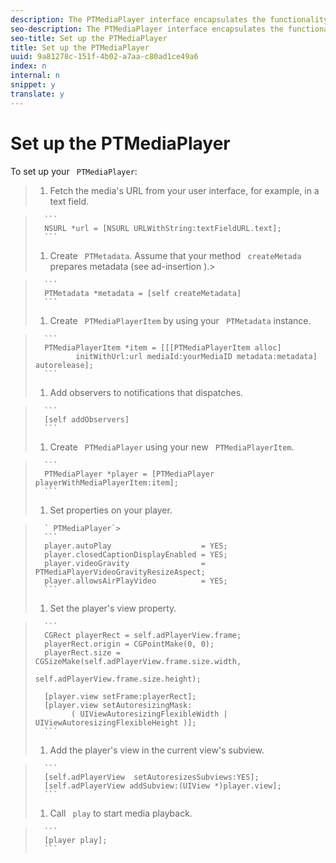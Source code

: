 ```yaml
---
description: The PTMediaPlayer interface encapsulates the functionality and behavior of a media player object.
seo-description: The PTMediaPlayer interface encapsulates the functionality and behavior of a media player object.
seo-title: Set up the PTMediaPlayer
title: Set up the PTMediaPlayer
uuid: 9a81278c-151f-4b02-a7aa-c80ad1ce49a6
index: n
internal: n
snippet: y
translate: y
---
```


# Set up the PTMediaPlayer

To set up your ` PTMediaPlayer`: 

>1. Fetch the media's URL from your user interface, for example, in a text field.

>    
>       ```
>       NSURL *url = [NSURL URLWithString:textFieldURL.text];
>       ```
>1. Create ` PTMetadata`.
>   Assume that your method ` createMetada` prepares metadata (see  ad-insertion ).>

>    
>       ```
>       PTMetadata *metadata = [self createMetadata]
>       ```
>1. Create ` PTMediaPlayerItem` by using your ` PTMetadata` instance.

>    
>       ```
>       PTMediaPlayerItem *item = [[[PTMediaPlayerItem alloc] 
>              initWithUrl:url mediaId:yourMediaID metadata:metadata] autorelease];
>       ```
>1. Add observers to notifications that  <!-- PH element: phrases/primetime-sdk-name --> dispatches.

>    
>       ```
>       [self addObservers]
>       ```
>1. Create ` PTMediaPlayer` using your new ` PTMediaPlayerItem`.

>    
>       ```
>       PTMediaPlayer *player = [PTMediaPlayer playerWithMediaPlayerItem:item];
>       ```
>1. Set properties on your player.

>       ` PTMediaPlayer`>    
>       ```
>       player.autoPlay                    = YES;  
>       player.closedCaptionDisplayEnabled = YES; 
>       player.videoGravity                = PTMediaPlayerVideoGravityResizeAspect;  
>       player.allowsAirPlayVideo          = YES;
>       ```
>1. Set the player's view property.

>    
>       ```
>       CGRect playerRect = self.adPlayerView.frame;  
>       playerRect.origin = CGPointMake(0, 0); 
>       playerRect.size = CGSizeMake(self.adPlayerView.frame.size.width,  
>                                    self.adPlayerView.frame.size.height); 
>        
>       [player.view setFrame:playerRect]; 
>       [player.view setAutoresizingMask:  
>             ( UIViewAutoresizingFlexibleWidth | UIViewAutoresizingFlexibleHeight )];
>       ```
>1. Add the player's view in the current view's subview.

>    
>       ```
>       [self.adPlayerView  setAutoresizesSubviews:YES];  
>       [self.adPlayerView addSubview:(UIView *)player.view];
>       ```
>1. Call ` play` to start media playback.

>    
>       ```
>       [player play];
>       ```
